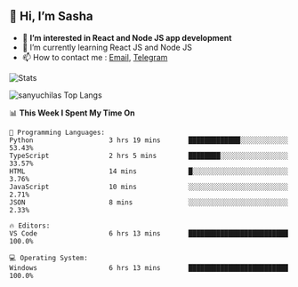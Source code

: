 ## 👋 Hi, I’m Sasha

- 👀 **I’m interested in React and Node JS app development** 
- 🌱 I’m currently learning React JS and Node JS
- 📫 How to contact me : [Email](mailto:sanyuchilas@gmail.com), [Telegram](https://t.me/sanyuchilas)

![Stats](https://github-readme-stats.vercel.app/api?username=sanyuchilas&show_icons=true&theme=react&hide=issues&count_private=true&layout=compact)

![sanyuchilas Top Langs](https://github-readme-stats.vercel.app/api/top-langs/?username=sanyuchilas&theme=react&hide_border=true&include_all_commits=true&count_private=true)

<!--START_SECTION:waka-->
📊 **This Week I Spent My Time On** 

```text
💬 Programming Languages: 
Python                   3 hrs 19 mins       █████████████░░░░░░░░░░░░   53.43% 
TypeScript               2 hrs 5 mins        ████████░░░░░░░░░░░░░░░░░   33.57% 
HTML                     14 mins             █░░░░░░░░░░░░░░░░░░░░░░░░   3.76% 
JavaScript               10 mins             ░░░░░░░░░░░░░░░░░░░░░░░░░   2.71% 
JSON                     8 mins              ░░░░░░░░░░░░░░░░░░░░░░░░░   2.33%

🔥 Editors: 
VS Code                  6 hrs 13 mins       █████████████████████████   100.0%

💻 Operating System: 
Windows                  6 hrs 13 mins       █████████████████████████   100.0%

```


<!--END_SECTION:waka-->
